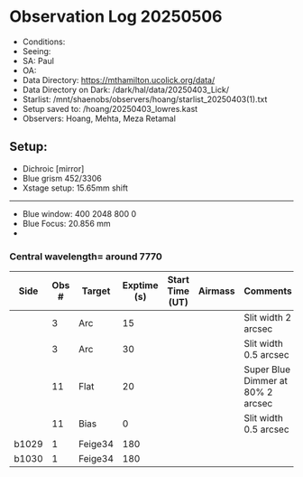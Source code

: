 # Observation Log 20250506

* Conditions: 
* Seeing: 
* SA: Paul
* OA: 
* Data Directory: https://mthamilton.ucolick.org/data/
* Data Directory on Dark: /dark/hal/data/20250403_Lick/
* Starlist: /mnt/shaenobs/observers/hoang/starlist_20250403(1).txt
* Setup saved to: /hoang/20250403_lowres.kast
* Observers: Hoang, Mehta, Meza Retamal

## Setup: 

* Dichroic [mirror]
* Blue grism 452/3306
* Xstage setup: 15.65mm shift
----------------------------
* Blue window: 400 2048 800 0
* Blue Focus: 20.856 mm 
* 
### Central wavelength= around 7770


| Side | Obs #     | Target    | Exptime (s) | Start Time (UT) | Airmass | Comments                                                   |
|------|-----------|-----------|-------------|-----------------|---------|------------------------------------------------------------|
||3|Arc        |15| ||Slit width 2 arcsec|
||3|Arc        |30| ||Slit width 0.5 arcsec|
||11|Flat        |20| ||Super Blue Dimmer at 80% 2 arcsec|
||11|Bias        |0| ||Slit width 0.5 arcsec|
|b1029|1|Feige34       |180| |||
|b1030|1|Feige34       |180| |||




